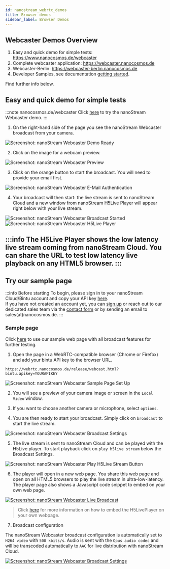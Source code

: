 ```yaml
---
id: nanostream_webrtc_demos
title: Browser demos
sidebar_label: Browser Demos
---
```


## Webcaster Demos Overview

1. Easy and quick demo for simple tests: https://www.nanocosmos.de/webcaster 
2. Complete webcaster application: https://webcaster.nanocosmos.de
3. Webcaster-Berlin: https://webcaster-berlin.nanocosmos.de
4. Developer Samples, see documentation [getting started](./nanostream_webrtc_getting_started).

Find further info below.

## Easy and quick demo for simple tests

:::note nanocosmos.de/webcaster
Click [here](https://www.nanocosmos.de/webcaster) to try the nanoStream Webcaster demo.
:::

1. On the right-hand side of the page you see the nanoStream Webcaster broadcast from your camera.

![Screenshot: nanoStream Webcaster Demo Ready](https://i2.wp.com/www.nanocosmos.de/blog/wp-content/uploads/2018/03/3.png?resize=360%2C361&ssl=1)

2. Click on the image for a webcam preview.

![Screenshot: nanoStream Webcaster Preview](https://i2.wp.com/www.nanocosmos.de/blog/wp-content/uploads/2018/03/4.png?resize=360%2C384&ssl=1)

3. Click on the orange button to start the broadcast. You will need to provide your email first.

![Screenshot: nanoStream Webcaster E-Mail Authentication](https://i0.wp.com/www.nanocosmos.de/blog/wp-content/uploads/2018/03/5.png?resize=360%2C394&ssl=1)

4. Your broadcast will then start: the live stream is sent to nanoStream Cloud and a new window from nanoStream H5Live Player will appear right below with your live stream.

![Screenshot: nanoStream Webcaster Broadcast Started](https://i0.wp.com/www.nanocosmos.de/blog/wp-content/uploads/2018/03/6.png?resize=360%2C388&ssl=1)
![Screenshot: nanoStream Webcaster H5Live Player](https://i2.wp.com/www.nanocosmos.de/blog/wp-content/uploads/2018/03/7.png?resize=360%2C392&ssl=1)

:::info 
The H5Live Player shows the low latency live stream coming from nanoStream Cloud. You can share the URL to test low latency live playback on any HTML5 browser.
:::
-----

## Try our sample page

:::info Before starting
To begin, please sign in to your nanoStream Cloud/Bintu account and copy your API key [here](https://dashboard.nanostream.cloud/organisation). <br/>
If you have not created an account yet, you can [sign up](https://dashboard.nanostream.cloud/auth?signup) or reach out to our dedicated sales team via the [contact form](https://www.nanocosmos.de/contact) or by sending an email to sales(at)nanocosmos.de.
:::

### Sample page

Click [here](https://webrtc.nanocosmos.de/release/webcast.html?bintu.apikey=YOURAPIKEY) to use our sample web page with all broadcast features for further testing. 

1. Open the page in a WebRTC-compatible browser (Chrome or Firefox) and  add your bintu API key to the browser URL.

```
https://webrtc.nanocosmos.de/release/webcast.html?bintu.apikey=YOURAPIKEY
```
![Screenshot: nanoStream Webcaster Sample Page Set Up](https://i1.wp.com/www.nanocosmos.de/blog/wp-content/uploads/2018/03/8.png?resize=800%2C444&ssl=1)

2. You will see a preview of your camera image or screen in the `Local Video` window.

3. If you want to choose another camera or microphone, select `options`.

4. You are then ready to start your broadcast. Simply click on `broadcast` to start the live stream.

![Screenshot: nanoStream Webcaster Broadcast Settings](https://i1.wp.com/www.nanocosmos.de/blog/wp-content/uploads/2018/03/9.png?resize=360%2C79&ssl=1)

5. The live stream is sent to nanoStream Cloud and can be played with the H5Live player.
  To start playback click on `play h5live stream`  below the Broadcast Settings.

![Screenshot: nanoStream Webcaster Play H5Live Stream Button](https://i0.wp.com/www.nanocosmos.de/blog/wp-content/uploads/2018/03/10.png?resize=240%2C59&ssl=1)

6. The player will open in a new web page. You share this web page and open on all HTML5 browsers to play the live stream in ultra-low-latency.
  The player page also shows a Javascript code snippet to embed on your own web page.


[![Screenshot: nanoStream Webcaster Live Broadcast](https://i1.wp.com/www.nanocosmos.de/blog/wp-content/uploads/2018/03/h5live-2.png?resize=300%2C279&ssl=1)](https://i1.wp.com/www.nanocosmos.de/blog/wp-content/uploads/2018/03/h5live-2.png?ssl=1)

> Click [here](nanostream_webrtc_getting_started.md) for more information on  how to embed the H5LivePlayer on your own webpage.

7. Broadcast configuration

The nanoStream Webcaster broadcast configuration is automatically set to `H264 video` with `500 kbits/s`. Audio is sent with the `Opus audio codec` and will be transcoded automatically to `AAC` for live distribution with nanoStream Cloud.

[![Screenshot: nanoStream Webcaster Broadcast Settings](https://i0.wp.com/www.nanocosmos.de/blog/wp-content/uploads/2018/03/Screenshot-2018-03-28-11.20.21.png?resize=640%2C804&ssl=1)](https://i0.wp.com/www.nanocosmos.de/blog/wp-content/uploads/2018/03/Screenshot-2018-03-28-11.20.21.png?resize=640%2C804&ssl=1)


